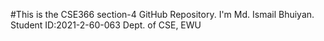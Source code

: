 #This is the CSE366 section-4 GitHub Repository.
I'm Md. Ismail Bhuiyan.
Student ID:2021-2-60-063
Dept. of CSE, EWU
